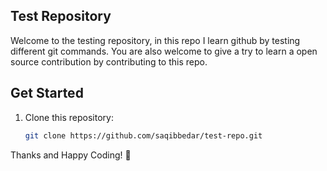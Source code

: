 ## Test Repository

Welcome to the testing repository, in this repo I learn github by testing different git commands. You are also welcome to give a try to learn a open source contribution by contributing to this repo.

## Get Started

1. Clone this repository:  

    ```bash
    git clone https://github.com/saqibbedar/test-repo.git
    ```

Thanks and Happy Coding! 🚀